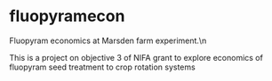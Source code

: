 # fluopyramecon
Fluopyram economics at Marsden farm experiment.\n

This is a project on objective 3 of NIFA grant to explore economics of fluopyram seed treatment to crop rotation systems
